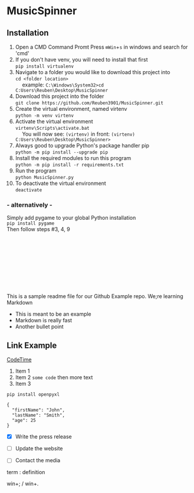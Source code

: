 # MusicSpinner


## Installation

1. Open a CMD Command Promt
Press `⊞Win`+`s` in windows and search for 'cmd'
2. If you don't have venv, you will need to install that first <br />
`pip install virtualenv`
3. Navigate to a folder you would like to download this project into <br />
`cd <folder location>` <br />
  example: `C:\Windows\System32>cd C:Users\Reuben\Desktop\MusicSpinner`
4. Download this project into the folder <br />
`git clone https://github.com/Reuben3901/MusicSpinner.git`
5. Create the virtual environment, named virtenv <br />
`python -m venv virtenv`
6. Activate the virtual environment <br />
`virtenv\Scripts\activate.bat` <br />
  You will now see: `(virtenv)` in front: `(virtenv) C:Users\Reuben\Desktop\MusicSpinner>`
7. Always good to upgrade Python's package handler pip <br />
`python -m pip install --upgrade pip`
8. Install the required modules to run this program <br />
`python -m pip install -r requirements.txt`
9. Run the program <br />
`python MusicSpinner.py`
10. To deactivate the virtual environment <br />
`deactivate`

### - alternatively - 
Simply add pygame to your global Python installation <br />
`pip install pygame` <br />
Then follow steps #3, 4, 9




 <br /> <br /> <br /> <br /> <br /> <br /> <br /> <br />


This is a sample readme file for our Github Example repo. We;re learning Markdown

* This is meant to be an example
* Markdown is really fast
* Another bullet point

## Link Example
[CodeTime](codetime.io)

1. Item 1
2. Item 2  `some code` then more text
3. Item 3

`pip install openpyxl`

```
{
  "firstName": "John",
  "lastName": "Smith",
  "age": 25
}
```


- [x] Write the press release
- [ ] Update the website
- [ ] Contact the media


term
: definition

win+; / win+.
